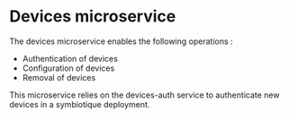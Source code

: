 # Devices microservice

The devices microservice enables the following operations :

- Authentication of devices
- Configuration of devices
- Removal of devices

This microservice relies on the devices-auth service to authenticate new devices
in a symbiotique deployment.
